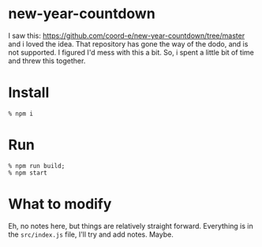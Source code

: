 # new-year-countdown

I saw this: https://github.com/coord-e/new-year-countdown/tree/master and i loved the idea. That repository has gone the way of the dodo, and is not supported. I figured I'd mess with this a bit. So, i spent a little bit of time and threw this together. 

# Install

```
% npm i
```

# Run
```
% npm run build;
% npm start
```

# What to modify

Eh, no notes here, but things are relatively straight forward. Everything is in the `src/index.js` file, I'll try and add notes. Maybe.
